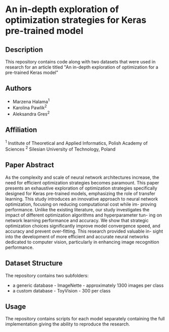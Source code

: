 # An in-depth exploration of optimization strategies for Keras pre-trained model

## Description
This repository contains code along with two datasets that were used in research for an article titled "An in-depth exploration of optimization
for a pre-trained Keras model" 

## Authors
- Marzena Halama<sup>1</sup>
- Karolina Pawlik<sup>2</sup>
- Aleksandra Gres<sup>2</sup>

## Affiliation
<sup>1</sup> Institute of Theoretical and Applied Informatics, Polish Academy of Sciences
<sup>2</sup> Silesian University of Technology, Poland

## Paper Abstract
As the complexity and scale of neural network architectures
increase, the need for efficient optimization strategies becomes paramount.
This paper presents an exhaustive exploration of optimization strategies
specifically designed for Keras pre-trained models, emphasizing the role of
transfer learning. This study introduces an innovative approach to neural
network optimization, focusing on reducing computational cost while im-
proving performance. Unlike the existing literature, our study investigates
the impact of different optimization algorithms and hyperparameter tun-
ing on network learning performance and accuracy. We show that strategic
optimization choices significantly improve model convergence speed, and
accuracy and prevent over-fitting. This research provided valuable in-
sight into the development of more efficient and accurate neural networks
dedicated to computer vision, particularly in enhancing image recognition
performance.

## Dataset Structure
The repository contains two subfolders:

- a generic database - ImageNette - approximately 1300 images per class
- a custom database - ToyVision - 300 per class


## Usage
The repository contains scripts for each model separately containing the full implementation giving the ability to reproduce the research.

